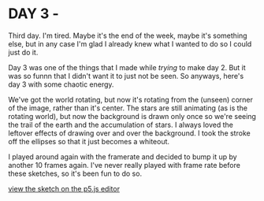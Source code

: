 # DAY 3 - 

Third day. I'm tired. Maybe it's the end of the week, maybe it's something else, but in any case I'm glad I already knew what I wanted to do so I could just do it. 

Day 3 was one of the things that I made while *trying* to make day 2. But it was so funnn that I didn't want it to just not be seen. So anyways, here's day 3 with some chaotic energy. 

We've got the world rotating, but now it's rotating from the (unseen) corner of the image, rather than it's center. The stars are still animating (as is the rotating world), but now the background is drawn only once so we're seeing the trail of the earth and the accumulation of stars. I always loved the leftover effects of drawing over and over the background. I took the stroke off the ellipses so that it just becomes a whiteout. 

I played around again with the framerate and decided to bump it up by another 10 frames again. I've never really played with frame rate before these sketches, so it's been fun to do so. 

[view the sketch on the p5.js editor](https://editor.p5js.org/zoe.bachman/sketches/cfgmlLGg9)




